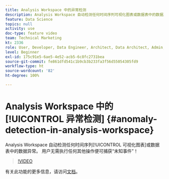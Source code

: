 ```yaml
---
title: Analysis Workspace 中的异常检测
description: Analysis Workspace 自动检测任何时间序列可视化图表或数据表中的数据异常。 用户无需执行任何其他操作便可捕获“未知事件”！
feature: Data Science
topics: null
activity: use
doc-type: feature video
team: Technical Marketing
kt: 2336
role: User, Developer, Data Engineer, Architect, Data Architect, Admin, Leader
level: Beginner
exl-id: 175c91e5-6ae5-4e52-acb5-6c8fc2731bea
source-git-commit: fe861dfd541c1b9cb3b233fa3f56d55054305fd9
workflow-type: ht
source-wordcount: '82'
ht-degree: 100%

---
```


# Analysis Workspace 中的[!UICONTROL 异常检测] {#anomaly-detection-in-analysis-workspace}

Analysis Workspace 自动检测任何时间序列[!UICONTROL 可视化图表]或数据表中的数据异常。 用户无需执行任何其他操作便可捕获“未知事件”！

>[!VIDEO](https://video.tv.adobe.com/v/25444/?quality=12)

有关此功能的更多信息，请访问[文档](https://experienceleague.adobe.com/docs/analytics/analyze/analysis-workspace/virtual-analyst/anomaly-detection/anomaly-detection.html?lang=zh-Hans)。
